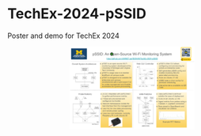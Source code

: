 # TechEx-2024-pSSID
Poster and demo for TechEx 2024

<p align="center">
<img src="images/TechEx 2024 - pSSID WiFi Monitoring System.pdf" width="50%"></img>
</p>
